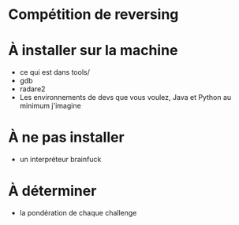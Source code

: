 # Compétition de reversing

# À installer sur la machine
- ce qui est dans tools/ 
- gdb
- radare2
- Les environnements de devs que vous voulez, Java et Python au minimum j'imagine

# À ne pas installer
- un interpréteur brainfuck
 
# À déterminer
- la pondération de chaque challenge
